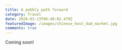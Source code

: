 ```yaml
---
title: A pebbly path forward
category: Travel
date: 2020-03-13T06:49:02.479Z
featuredImage: /images/chinese_host_dad_market.jpg
comments: true
---
```

Coming soon!